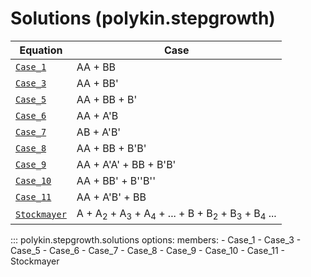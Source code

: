# Solutions (polykin.stepgrowth)

| Equation                                                 | Case                                                            |
|----------------------------------------------------------|-----------------------------------------------------------------|
| [`Case_1`](#polykin.stepgrowth.solutions.Case_1)         | AA  + BB                                                        |
| [`Case_3`](#polykin.stepgrowth.solutions.Case_3)         | AA + BB'                                                        |
| [`Case_5`](#polykin.stepgrowth.solutions.Case_5)         | AA + BB + B'                                                    |
| [`Case_6`](#polykin.stepgrowth.solutions.Case_6)         | AA + A'B                                                        |
| [`Case_7`](#polykin.stepgrowth.solutions.Case_7)         | AB + A'B'                                                       |
| [`Case_8`](#polykin.stepgrowth.solutions.Case_8)         | AA + BB + B'B'                                                  |
| [`Case_9`](#polykin.stepgrowth.solutions.Case_9)         | AA + A'A' + BB + B'B'                                           |
| [`Case_10`](#polykin.stepgrowth.solutions.Case_10)       | AA + BB' + B''B''                                               |
| [`Case_11`](#polykin.stepgrowth.solutions.Case_11)       | AA + A'B' + BB                                                  |
| [`Stockmayer`](#polykin.stepgrowth.solutions.Stockmayer) | A + A$_2$ + A$_3$ + A$_4$ + ... + B + B$_2$ + B$_3$ + B$_4$ ... |

::: polykin.stepgrowth.solutions
    options:
        members:
            - Case_1
            - Case_3
            - Case_5
            - Case_6
            - Case_7
            - Case_8
            - Case_9
            - Case_10
            - Case_11
            - Stockmayer
